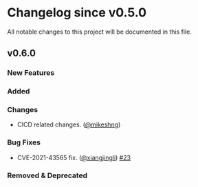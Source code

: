# Changelog since v0.5.0
All notable changes to this project will be documented in this file.

## v0.6.0

### New Features 

### Added

### Changes
- CICD related changes. ([@mikeshng](https://github.com/mikeshng))

### Bug Fixes
- CVE-2021-43565 fix. ([@xiangjingli](https://github.com/xiangjingli)) [#23](https://github.com/open-cluster-management-io/multicloud-operators-channel/pull/23)

### Removed & Deprecated

